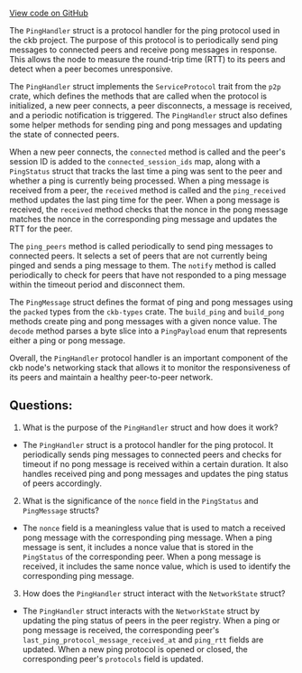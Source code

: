 [View code on GitHub](https://github.com/nervosnetwork/ckb/network/src/protocols/ping.rs)

The `PingHandler` struct is a protocol handler for the ping protocol used in the ckb project. The purpose of this protocol is to periodically send ping messages to connected peers and receive pong messages in response. This allows the node to measure the round-trip time (RTT) to its peers and detect when a peer becomes unresponsive.

The `PingHandler` struct implements the `ServiceProtocol` trait from the `p2p` crate, which defines the methods that are called when the protocol is initialized, a new peer connects, a peer disconnects, a message is received, and a periodic notification is triggered. The `PingHandler` struct also defines some helper methods for sending ping and pong messages and updating the state of connected peers.

When a new peer connects, the `connected` method is called and the peer's session ID is added to the `connected_session_ids` map, along with a `PingStatus` struct that tracks the last time a ping was sent to the peer and whether a ping is currently being processed. When a ping message is received from a peer, the `received` method is called and the `ping_received` method updates the last ping time for the peer. When a pong message is received, the `received` method checks that the nonce in the pong message matches the nonce in the corresponding ping message and updates the RTT for the peer.

The `ping_peers` method is called periodically to send ping messages to connected peers. It selects a set of peers that are not currently being pinged and sends a ping message to them. The `notify` method is called periodically to check for peers that have not responded to a ping message within the timeout period and disconnect them.

The `PingMessage` struct defines the format of ping and pong messages using the `packed` types from the `ckb-types` crate. The `build_ping` and `build_pong` methods create ping and pong messages with a given nonce value. The `decode` method parses a byte slice into a `PingPayload` enum that represents either a ping or pong message.

Overall, the `PingHandler` protocol handler is an important component of the ckb node's networking stack that allows it to monitor the responsiveness of its peers and maintain a healthy peer-to-peer network.
## Questions: 
 1. What is the purpose of the `PingHandler` struct and how does it work?
- The `PingHandler` struct is a protocol handler for the ping protocol. It periodically sends ping messages to connected peers and checks for timeout if no pong message is received within a certain duration. It also handles received ping and pong messages and updates the ping status of peers accordingly.

2. What is the significance of the `nonce` field in the `PingStatus` and `PingMessage` structs?
- The `nonce` field is a meaningless value that is used to match a received pong message with the corresponding ping message. When a ping message is sent, it includes a nonce value that is stored in the `PingStatus` of the corresponding peer. When a pong message is received, it includes the same nonce value, which is used to identify the corresponding ping message.

3. How does the `PingHandler` struct interact with the `NetworkState` struct?
- The `PingHandler` struct interacts with the `NetworkState` struct by updating the ping status of peers in the peer registry. When a ping or pong message is received, the corresponding peer's `last_ping_protocol_message_received_at` and `ping_rtt` fields are updated. When a new ping protocol is opened or closed, the corresponding peer's `protocols` field is updated.